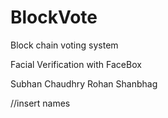 # BlockVote
Block chain voting system



Facial Verification with FaceBox


Subhan Chaudhry
Rohan Shanbhag

//insert names
